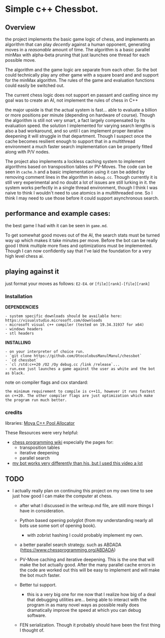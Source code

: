 # Simple c++ Chessbot.

## Overview

   the project implements the basic game logic of chess, and implements an algorithm that can play *decently* against a human opponent, generating moves in a *reasonable* amount of time. The algorithm is a basic parallel minMax with alpha-beta pruning that just launches one thread for each possible move. 

   The algorithm and the game logic are separate from each other. So the bot could technically play any other game with a square board and and support for the minMax algorithm. The rules of the game and evaluation functions could easily be switched out.

The current chess logic does not support en passant and castling since my goal was to create an AI, not implement the rules of chess in C++ 
 
the major upside is that the actual system is fast... able to evaluate a billion or more positions per minute (depending on hardware of course). Though the algorithm is still not very smart, a fact largely compensated by its evaluation speed. the solution I implemented for varying search lengths is also a bad workaround, and so until I can implement proper iterative deepening it will struggle in that department. Though I suspect once the cache becomes resilient enough to support that in a multithread environment a much faster search implementation can be properly fitted along with P/V nodes.

The project also implements a lockless caching system to implement algorithms based on transposition tables or PV-Moves. The code can be seen in `cache.h` and a basic implementation using it can be added by removing comment lines in the algorithm in `debug.cc`. Though currently it is still very experimental and no doubt a lot of issues are still lurking in it. the system works perfectly in a single thread environment, though I think I was naive to think I wouldn't need to use atomics in a multithreaded one. So I think I may need to use those before it could support asynchronous search.

## performance and example cases:

the best game I had with it can be seen in `game.md`. 

To get somewhat good moves out of the AI, the search stats must be turned way up which makes it take minutes per move. Before the bot can be really good I think multiple more fixes and optimizations must be implemented. Though I can now confidently say that I've laid the foundation for a very high level chess ai.

## playing against it

just format your moves as follows: `E2-E4`. or `[file][rank]-[file][rank]`

### Installation 

**DEPENDENCIES**

    - system specific downloads should be available here: https://visualstudio.microsoft.com/downloads 
    - microsoft visual c++ compiler (tested on 19.34.31937 for x64)
    - windows headers
    - stl headers

**INSTALLING**

    - on your interpreter of choice run.
    - `git clone https://github.com/OtocolobusManulManul/chessbot`
    - `cd chessbot`
    - `cl /std:c++20 /O2 /Oy debug.cc /link /release`...
    - run.exe just launches a game against the user as white and the bot as black.

note on compiler flags and cxx standard:

    the minimum requirement to compile is c++11, however it runs fastest on c++20. The other compiler flags are just optimization which make the program run much better. 

### credits

libraries:
[Moya C++ Pool Allocator](https://github.com/moya-lang/Allocator/)

These Resources were very helpful:
* [chess programming wiki](https://www.chessprogramming.org/Main_Page) especially the pages for:
    * transposition tables
    * iterative deepening
    * parallel search 
* [my bot works very differently than his, but I used this video a lot](https://www.youtube.com/watch?v=U4ogK0MIzqk)

## TODO

* I actually really plan on continuing this project on my own time to see just how good I can make the computer at chess. 
    
    - after what I discussed in the writeup.md file, are still more things I have in consideration. 

    - Python based opening polyglot (from my understanding nearly all bots use some sort of opening book).
        - with zobrist hashing I could probably implement my own.
    - a better parallel search strategy. such as ABDADA (https://www.chessprogramming.org/ABDADA)
    - PV-Move caching and iterative deepening. This is the one that will make the bot actually good. After the many parallel cache errors in the code are worked out this will be easy to implement and will make the bot much faster.
    - Better tui support.
        - this is a very big one for me now that I realize how big of a deal that debugging utilities are... being able to interact with the program in as many novel ways as possible really does dramatically improve the speed at which you can debug software.
    - FEN serialization. Though it probably should have been the first thing I thought of.
